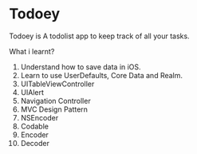 # Todoey
Todoey is A todolist app to keep track of all your tasks.

What i learnt?
1. Understand how to save data in iOS.  
2. Learn to use UserDefaults, Core Data and Realm.
3. UITableViewController
4. UIAlert
5. Navigation Controller
6. MVC Design Pattern
7. NSEncoder
8. Codable
9. Encoder
10. Decoder
